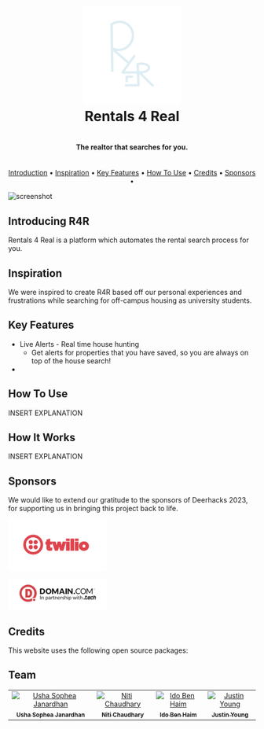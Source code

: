 
<h1 align="center">
  <br>
  <a href="https://r4r.tech/"><img src="assets/logo.PNG" alt="Rentals 4 Real" width="200"></a>
  <br>
  Rentals 4 Real
  <br>
</h1>

<h4 align="center"> <br>The realtor that searches for you. </h4>

<p align="center">
  <br>
  <a href="#introducing-r4r">Introduction</a> •
  <a href="#inspiration">Inspiration</a> •
  <a href="#key-features">Key Features</a> •
  <a href="#how-to-use">How To Use</a> •
  <a href="#credits">Credits</a> •
  <a href="#sponsors">Sponsors</a> •
</p>

![screenshot]()

## Introducing R4R

Rentals 4 Real is a platform which automates the rental search process for you.

## Inspiration

We were inspired to create R4R based off our personal experiences and frustrations while searching for off-campus housing as university students. 

## Key Features

* Live Alerts - Real time house hunting 
  - Get alerts for properties that you have saved, so you are always on top of the house search!
*


## How To Use

INSERT EXPLANATION

## How It Works

INSERT EXPLANATION


## Sponsors

We would like to extend our gratitude to the sponsors of Deerhacks 2023, for supporting us in bringing this project back to life.

<a href="https://www.twilio.com/"><img src="assets/twiliologo.png" alt="Twilio" width="200"></a>

<a href="https://www.domain.com/mlh"><img src="assets/domainlogo.png" alt="Domain.Com" width="200"></a>


## Credits

This website uses the following open source packages:



## Team

<table>
  <tr>
    <td align="center">
    <a href="https://github.com/usha-sj"><img src="https://github.com/usha-sj.png" width="100px;" alt="Usha Sophea Janardhan"/><br /><sub><b>Usha Sophea Janardhan</b></sub></a><br /></td>
    <td align="center">
    <a href="https://github.com/nitic04"><img src="https://github.com/nitic04.png" width="100px;" alt="Niti Chaudhary"/><br /><sub><b>Niti Chaudhary</b></sub></a><br /></td>
    <td align="center">
    <a href="https://github.com/ggggg"><img src="https://github.com/ggggg.png" width="100px;" alt="Ido Ben Haim"/><br /><sub><b>Ido Ben Haim</b></sub></a><br /></td>
    <td align="center">
    <a href="https://github.com/jman005"><img src="https://github.com/jman005.png" width="100px;" alt="Justin Young"/><br /><sub><b>Justin Young</b></sub></a><br /></td>
  </tr>
</table>
